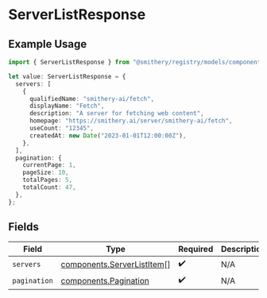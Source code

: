# ServerListResponse

## Example Usage

```typescript
import { ServerListResponse } from "@smithery/registry/models/components";

let value: ServerListResponse = {
  servers: [
    {
      qualifiedName: "smithery-ai/fetch",
      displayName: "Fetch",
      description: "A server for fetching web content",
      homepage: "https://smithery.ai/server/smithery-ai/fetch",
      useCount: "12345",
      createdAt: new Date("2023-01-01T12:00:00Z"),
    },
  ],
  pagination: {
    currentPage: 1,
    pageSize: 10,
    totalPages: 5,
    totalCount: 47,
  },
};
```

## Fields

| Field                                                                    | Type                                                                     | Required                                                                 | Description                                                              |
| ------------------------------------------------------------------------ | ------------------------------------------------------------------------ | ------------------------------------------------------------------------ | ------------------------------------------------------------------------ |
| `servers`                                                                | [components.ServerListItem](../../models/components/serverlistitem.md)[] | :heavy_check_mark:                                                       | N/A                                                                      |
| `pagination`                                                             | [components.Pagination](../../models/components/pagination.md)           | :heavy_check_mark:                                                       | N/A                                                                      |